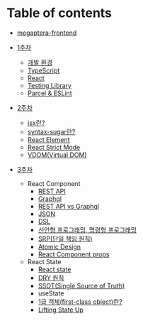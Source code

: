 # Table of contents

- [megaptera-frontend](README.md)

- [1주차](week1/README.md)

  - [개발 환경](week1/de.md)
  - [TypeScript](week1/typescript.md)
  - [React](week1/react.md)
  - [Testing Library](week1/test-library.md)
  - [Parcel & ESLint](week1/parcel-eslint.md)

- [2주차](week2/README.md)

  - [jsx란?](week2/jsx.md)
  - [syntax-sugar란?](week2/syntax-sugar.md)
  - [React Element](week2/react-element.md)
  - [React Strict Mode](week2/react-strict-mode.md)
  - [VDOM(Virtual DOM)](week2/vdom.md)

- [3주차](week3/README.md)
  - React Component
    - [REST API](week3/react-component/restapi.md)
    - [Graphql](week3/react-component/graphql.md)
    - [REST API vs Graphql](week3/react-component/compare-restapi-graphql.md)
    - [JSON](week3/react-component/json.md)
    - [DSL](week3/react-component/dsl.md)
    - [선언형 프로그래밍, 명령형 프로그래밍](week3/react-component/ipdp.md)
    - [SRP(단일 책임 원칙)](week3/react-component/srp.md)
    - [Atomic Design](week3/react-component/atomic-design.md)
    - [React Component props](week/react-component/props.md)
  - React State
    - [React state](week3/react-state/state.md)
    - [DRY 원칙](week3/react-state/dry.md)
    - [SSOT(Single Source of Truth)](week3/react-state/ssot.md)
    - useState
    - [1급 객체(first-class object)란?](week3/react-state/first-class-object.md)
    - [Lifting State Up](week3/react-state/lifting-state-up.md)
